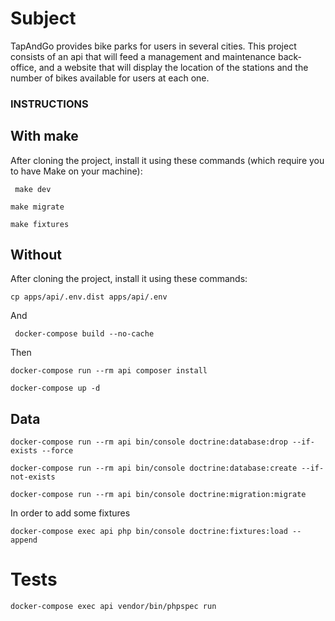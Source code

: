 # Subject

TapAndGo provides bike parks for users in several cities. This project consists of an api that will feed a management and maintenance back-office, and a website that will display the location of the stations and the number of bikes available for users at each one.

### INSTRUCTIONS

## With make

After cloning the project, install it using these commands (which require you to have Make on your machine):

``` make dev```

```make migrate```

```make fixtures```


## Without

After cloning the project, install it using these commands:

``` cp apps/api/.env.dist apps/api/.env ```

And

``` docker-compose build --no-cache```

Then

``` docker-compose run --rm api composer install ```

``` docker-compose up -d ```

## Data

``` docker-compose run --rm api bin/console doctrine:database:drop --if-exists --force ```

``` docker-compose run --rm api bin/console doctrine:database:create --if-not-exists ```

```docker-compose run --rm api bin/console doctrine:migration:migrate ```

In order to add some fixtures

```docker-compose exec api php bin/console doctrine:fixtures:load --append```

# Tests

``` docker-compose exec api vendor/bin/phpspec run ```